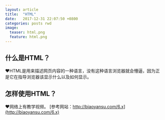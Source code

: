 ```yaml
---
layout: article
title:  "HTML"
date:   2017-12-31 22:07:50 +0800
categories: posts rwd
image:
  teaser: html.png
  feature: html.png
---
```

## 什么是HTML？

❤HTML是用来描述网页内容的一种语言，没有这种语言浏览器就会懵逼，因为正是它在指导浏览器该显示什么以及如何显示。


## 怎样使用HTML？

❤网络上有教学视频。
[参考网站：http://biaoyansu.com/6.x](http://biaoyansu.com/6.x)